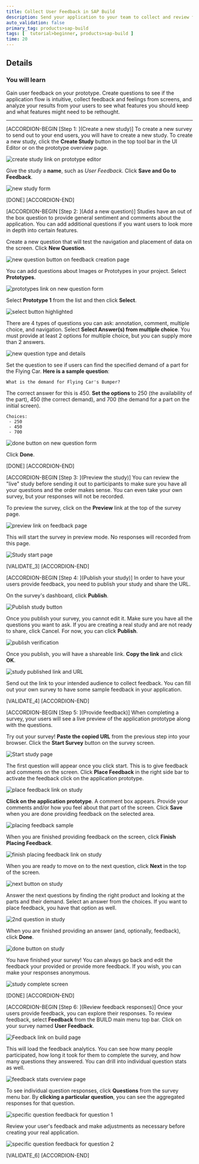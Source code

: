 ```yaml
---
title: Collect User Feedback in SAP Build
description: Send your application to your team to collect and review feedback from SAP Build.
auto_validation: false
primary_tag: products>sap-build
tags: [  tutorial>beginner, products>sap-build ]
time: 20
---
```


## Details
### You will learn  
Gain user feedback on your prototype. Create questions to see if the application flow is intuitive, collect feedback and feelings from screens, and analyze your results from your users to see what features you should keep and what features might need to be rethought.


---

[ACCORDION-BEGIN [Step 1: ](Create a new study)]
To create a new survey to send out to your end users, you will have to create a new study. To create a new study, click the **Create Study** button in the top tool bar in the UI Editor or on the prototype overview page.

![create study link on prototype editor](1.png)

Give the study a **name**, such as _User Feedback_. Click **Save and Go to Feedback**.

 ![new study form](2.png)

[DONE]
[ACCORDION-END]

[ACCORDION-BEGIN [Step 2: ](Add a new question)]
Studies have an out of the box question to provide general sentiment and comments about the application. You can add additional questions if you want users to look more in depth into certain features.

Create a new question that will test the navigation and placement of data on the screen. Click **New Question**.

![new question button on feedback creation page](3.png)

You can add questions about Images or Prototypes in your project. Select **Prototypes**.

![prototypes link on new question form](4.png)

Select **Prototype 1** from the list and then click **Select**.

![select button highlighted](5.png)

There are 4 types of questions you can ask: annotation, comment, multiple choice, and navigation. Select **Select Answer(s) from multiple choice**. You must provide at least 2 options for multiple choice, but you can supply more than 2 answers.

![new question type and details](6.png)

Set the question to see if users can find the specified demand of a part for the Flying Car. **Here is a sample question**:

```
What is the demand for Flying Car's Bumper?
```

The correct answer for this is 450. **Set the options** to 250 (the availability of the part), 450 (the correct demand), and 700 (the demand for a part on the initial screen).

```
Choices:
 - 250
 - 450
 - 700
```

![done button on new question form](7.png)

Click **Done**.


[DONE]
[ACCORDION-END]


[ACCORDION-BEGIN [Step 3: ](Preview the study)]
You can review the "live" study before sending it out to participants to make sure you have all your questions and the order makes sense. You can even take your own survey, but your responses will not be recorded.

To preview the survey, click on the **Preview** link at the top of the survey page.

![preview link on feedback page](8.png)

This will start the survey in preview mode. No responses will recorded from this page.

![Study start page](9.png)

[VALIDATE_3]
[ACCORDION-END]

[ACCORDION-BEGIN [Step 4: ](Publish your study)]
In order to have your users provide feedback, you need to publish your study and share the URL.

On the survey's dashboard, click **Publish**.

![Publish study button](17.png)

Once you publish your survey, you cannot edit it. Make sure you have all the questions you want to ask. If you are creating a real study and are not ready to share, click Cancel. For now, you can click **Publish**.

![publish verification](18.png)

Once you publish, you will have a shareable link. **Copy the link** and click **OK**.

![study published link and URL](19.png)

Send out the link to your intended audience to collect feedback. You can fill out your own survey to have some sample feedback in your application.

[VALIDATE_4]
[ACCORDION-END]

[ACCORDION-BEGIN [Step 5: ](Provide feedback)]
When completing a survey, your users will see a live preview of the application prototype along with the questions.

Try out your survey! **Paste the copied URL** from the previous step into your browser. Click the **Start Survey** button on the survey screen.

![Start study page](9.png)

The first question will appear once you click start. This is to give feedback and comments on the screen. Click **Place Feedback** in the right side bar to activate the feedback click on the application prototype.

![place feedback link on study](10.png)

**Click on the application prototype**. A comment box appears. Provide your comments and/or how you feel about that part of the screen. Click **Save** when you are done providing feedback on the selected area.

![placing feedback sample](11.png)

When you are finished providing feedback on the screen, click **Finish Placing Feedback**.

![finish placing feedback link on study](12.png)

When you are ready to move on to the next question, click **Next** in the top of the screen.

![next button on study](13.png)

Answer the next questions by finding the right product and looking at the parts and their demand. Select an answer from the choices. If you want to place feedback, you have that option as well.

![2nd question in study](14.png)

When you are finished providing an answer (and, optionally, feedback), click **Done**.

![done button on study](15.png)

You have finished your survey! You can always go back and edit the feedback your provided or provide more feedback. If you wish, you can make your responses anonymous.

![study complete screen](16.png)

[DONE]
[ACCORDION-END]

[ACCORDION-BEGIN [Step 6: ](Review feedback responses)]
Once your users provide feedback, you can explore their responses. To review feedback, select **Feedback** from the BUILD main menu top bar. Click on your survey named **User Feedback**.

![Feedback link on build page](20.png)

This will load the feedback analytics. You can see how many people participated, how long it took for them to complete the survey, and how many questions they answered. You can drill into individual question stats as well.

![feedback stats overview page](21.png)

To see individual question responses, click **Questions** from the survey menu bar. By **clicking a particular question**, you can see the aggregated responses for that question.

![specific question feedback for question 1](22.png)

Review your user's feedback and make adjustments as necessary before creating your real application.

![specific question feedback for question 2](23.png)


[VALIDATE_6]
[ACCORDION-END]

